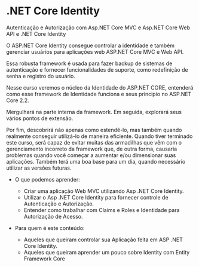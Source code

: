 # .NET Core Identity
Autenticação e Autorização com Asp.NET Core MVC e Asp.NET Core Web API e .NET Core Identity

O ASP.NET Core Identity consegue controlar a identidade e também gerenciar usuários para aplicações web ASP.NET Core MVC e Web API.

Essa robusta framework é usada para fazer backup de sistemas de autenticação e fornecer funcionalidades de suporte, como redefinição de senha e registro do usuário.

Nesse curso veremos o núcleo da Identidade do ASP.NET CORE, entenderá como esse framework de Identidade funciona e seus principio no ASP.NET Core 2.2.

Mergulhará na parte interna da framework. Em seguida, explorará seus vários pontos de extensão.

Por fim, descobrirá não apenas como estendê-lo, mas também quando realmente conseguir utilizá-lo de maneira eficiente. Quando tiver terminado este curso, será capaz de evitar muitas das armadilhas que vêm com o gerenciamento incorreto da framework que, de outra forma, causaria problemas quando você começar a aumentar e/ou dimensionar suas aplicações. Também terá uma boa base para um dia, quando necessário utilizar as versões futuras.

- O que podemos aprender:
  - Criar uma aplicação Web MVC utilizando Asp .NET Core Identity.
  - Utilizar o Asp .NET Core Identity para fornecer controle de Autenticação e Autorização.
  - Entender como trabalhar com Claims e Roles e Identidade para Autorização de Acesso.

- Para quem é este conteúdo:
  - Aqueles que queiram controlar sua Aplicação feita em ASP .NET Core Identity.
  - Aqueles que queiram aprender um pouco sobre Identity com Entity Framework Core
